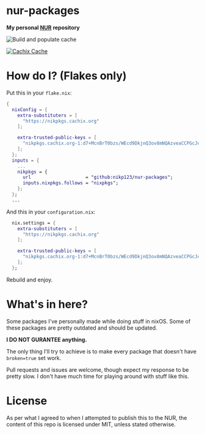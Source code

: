 # nur-packages

**My personal [NUR](https://github.com/nix-community/NUR) repository**

<!-- Remove this if you don't use github actions -->
![Build and populate cache](https://github.com/nikp123/nur-packages/workflows/Build%20and%20populate%20cache/badge.svg)

[![Cachix Cache](https://img.shields.io/badge/cachix-nikpkgs-blue.svg)](https://nikpkgs.cachix.org)

# How do I? (Flakes only)

Put this in your ``flake.nix``:
```nix
{
  nixConfig = {
    extra-substituters = [
      "https://nikpkgs.cachix.org"
    ];

    extra-trusted-public-keys = [
      "nikpkgs.cachix.org-1:d7+McnBrT0bzs/WEcd9DkjnQ3ov8mNQAzveaCCPGcJc="
    ];
  };
  inputs = {
    ...
    nikpkgs = {
      url                    = "github:nikp123/nur-packages";
      inputs.nixpkgs.follows = "nixpkgs";
    };
  };
  ...
```

And this in your ``configuration.nix``:
```nix
  nix.settings = {
    extra-substituters = [
      "https://nikpkgs.cachix.org"
    ];

    extra-trusted-public-keys = [
      "nikpkgs.cachix.org-1:d7+McnBrT0bzs/WEcd9DkjnQ3ov8mNQAzveaCCPGcJc="
    ];
  };
```

Rebuild and enjoy.

# What's in here?

Some packages I've personally made while doing stuff in nixOS. Some of these packages are pretty outdated and should be updated. 

**I DO NOT GURANTEE anything.**

The only thing I'll try to achieve is to make every package that doesn't have ``broken=true`` set work.

Pull requests and issues are welcome, though expect my response to be pretty slow. I don't have much time for playing around with stuff like this.

# License

As per what I agreed to when I attempted to publish this to the NUR, the content of this repo is licensed under MIT, unless stated otherwise.
